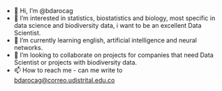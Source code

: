 - 👋 Hi, I’m @bdarocag
- 👀 I’m interested in statistics, biostatistics and biology, most specific in data science and biodiversity data, i want to be an excellent Data Scientist.
- 🌱 I’m currently learning english, artificial intelligence and neural networks.
- 💞️ I’m looking to collaborate on projects for companies that need Data Scientist or projects with biodiversity data.
- 📫 How to reach me - can me write to bdarocag@correo.udistrital.edu.co

<!---
bdarocag/bdarocag is a ✨ special ✨ repository because its `README.md` (this file) appears on your GitHub profile.
You can click the Preview link to take a look at your changes.
--->
